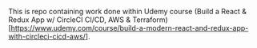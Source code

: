 This is repo containing work done within Udemy course (Build a React & Redux App w/ CircleCI CI/CD, AWS & Terraform)[https://www.udemy.com/course/build-a-modern-react-and-redux-app-with-circleci-cicd-aws/].
